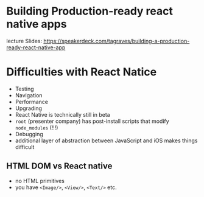 # Building Production-ready react native apps
lecture Slides: https://speakerdeck.com/tagraves/building-a-production-ready-react-native-app


# Difficulties with React Natice
- Testing
- Navigation
- Performance
- Upgrading
 - React Native is technically still in beta
 - `root` (presenter company) has post-install scripts that modify `node_modules` (!!!)
- Debugging
 - additional layer of abstraction between JavaScript and iOS makes things difficult

 ## HTML DOM vs React native
 - no HTML primitives
 - you have `<Image/>`, `<View/>`, `<Text/>` etc.